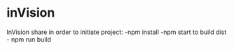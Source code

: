 # inVision
InVision share
 in order to initiate project:
 -npm install
 -npm start
 to build dist - npm run build
